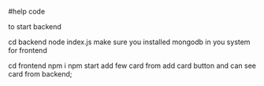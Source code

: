 #help code


to start backend

cd backend
node index.js
make sure you installed mongodb in you system
for frontend

cd frontend
npm i
npm start
add few card from add card button and can see card from backend;
